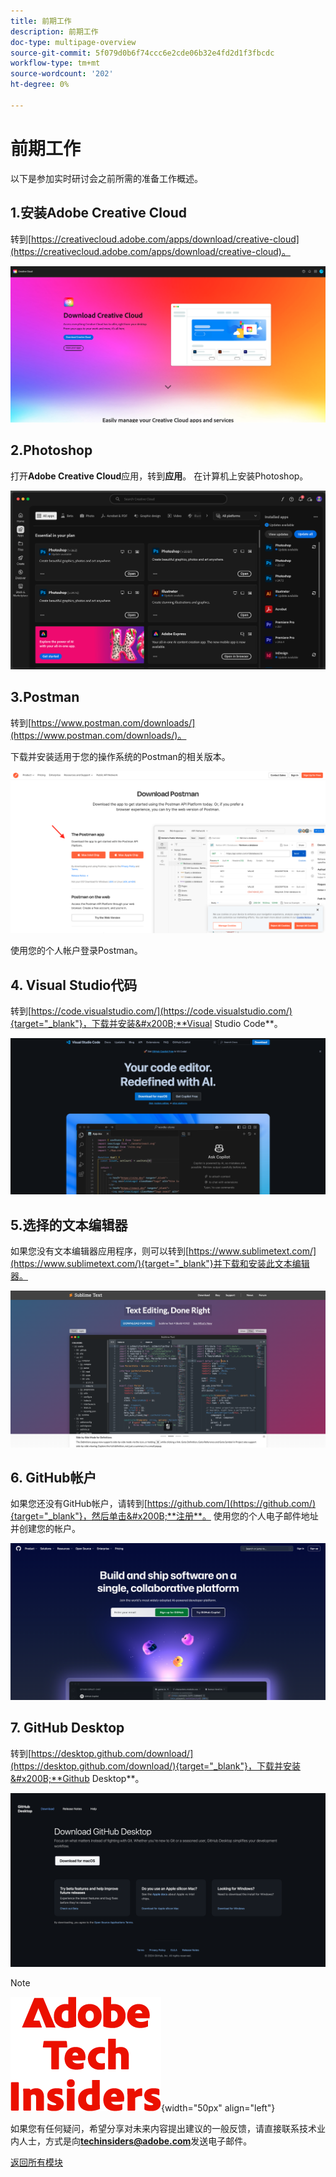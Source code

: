 ```yaml
---
title: 前期工作
description: 前期工作
doc-type: multipage-overview
source-git-commit: 5f079d0b6f74ccc6e2cde06b32e4fd2d1f3fbcdc
workflow-type: tm+mt
source-wordcount: '202'
ht-degree: 0%

---
```


# 前期工作

以下是参加实时研讨会之前所需的准备工作概述。

## 1.安装Adobe Creative Cloud

转到[https://creativecloud.adobe.com/apps/download/creative-cloud](https://creativecloud.adobe.com/apps/download/creative-cloud)。

![Adobe I/O新集成](./assets/images/cc.png)

## 2.Photoshop

打开&#x200B;**Adobe Creative Cloud**&#x200B;应用，转到&#x200B;**应用**。 在计算机上安装Photoshop。

![Adobe I/O新集成](./assets/images/psd.png)

## 3.Postman

转到[https://www.postman.com/downloads/](https://www.postman.com/downloads/)。

下载并安装适用于您的操作系统的Postman的相关版本。

![Adobe I/O新集成](./assets/images/getstarted.png)

使用您的个人帐户登录Postman。

## 4. Visual Studio代码

转到[https://code.visualstudio.com/](https://code.visualstudio.com/){target="_blank"}，下载并安装&#x200B;**Visual Studio Code**。

![块](./assets/images/vsc1.png)

## 5.选择的文本编辑器

如果您没有文本编辑器应用程序，则可以转到[https://www.sublimetext.com/](https://www.sublimetext.com/){target="_blank"}并下载和安装此文本编辑器。

![块](./assets/images/text1.png)

## 6. GitHub帐户

如果您还没有GitHub帐户，请转到[https://github.com/](https://github.com/){target="_blank"}，然后单击&#x200B;**注册**。 使用您的个人电子邮件地址并创建您的帐户。

![块](./assets/images/git.png)

## 7. GitHub Desktop

转到[https://desktop.github.com/download/](https://desktop.github.com/download/){target="_blank"}，下载并安装&#x200B;**Github Desktop**。

![块](./assets/images/block1.png)

>[!NOTE]
>
>![技术内部人士](./assets/images/techinsiders.png){width="50px" align="left"}
>
>如果您有任何疑问，希望分享对未来内容提出建议的一般反馈，请直接联系技术业内人士，方式是向&#x200B;**techinsiders@adobe.com**&#x200B;发送电子邮件。

[返回所有模块](./overview.md)
